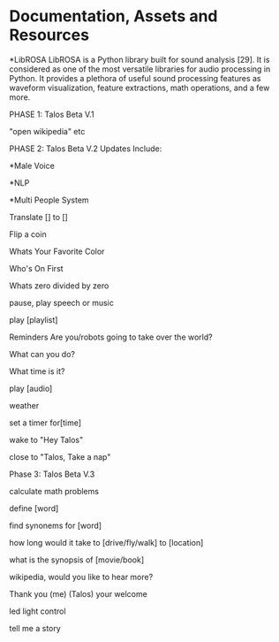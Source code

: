 # Documentation, Assets and Resources 

*LibROSA
LibROSA is a Python library built for sound analysis [29]. It is considered as one of the
most versatile libraries for audio processing in Python. It provides a plethora of useful sound
processing features as waveform visualization, feature extractions, math operations, and a few
more.


PHASE 1: Talos Beta V.1

"open wikipedia"
etc

PHASE 2: Talos Beta V.2
Updates Include: 

*Male Voice

*NLP

*Multi People System

Translate [] to []

Flip a coin

Whats Your Favorite Color

Who's On First

Whats zero divided by zero

pause, play speech or music 

play [playlist]

Reminders
Are you/robots going to take over the world?

What can you do?

What time is it?

play [audio]

weather

set a timer for[time]

wake to "Hey Talos"

close to "Talos, Take a nap"




Phase 3: Talos Beta V.3




calculate math problems

define [word]

find synonems for [word]

how long would it take to [drive/fly/walk] to [location]

what is the synopsis of [movie/book]

wikipedia, would you like to hear more?

Thank you (me) (Talos) your welcome

led light control

tell me a story




